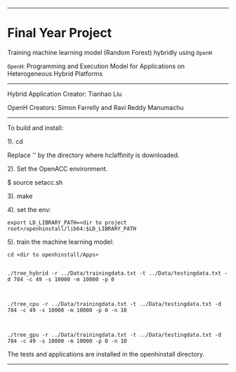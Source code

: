 ---------------------------------------------------------------------
# Final Year Project
Training machine learning model (Random Forest) hybridly using `OpenH`

`OpenH`: Programming and Execution Model for Applications on Heterogeneous Hybrid Platforms

---------------------------------------------------------------------

Hybrid Application Creator: Tianhao Liu

OpenH Creators: Simon Farrelly and Ravi Reddy Manumachu

---------------------------------------------------------------------

To build and install:

1). cd <hclaffinity root directory>

Replace '<hclaffinity root directory>' by the directory 
where hclaffinity is downloaded.

2). Set the OpenACC environment.

$ source setacc.sh

3). make

4). set the env:

    
    export LD_LIBRARY_PATH=<dir to project root>/openhinstall/lib64:$LD_LIBRARY_PATH
    

5). train the machine learning model:

    cd <dir to openhinstall/Apps>

    
    ./tree_hybrid -r ../Data/trainingdata.txt -t ../Data/testingdata.txt -d 784 -c 49 -s 10000 -m 10000 -p 0
    

    
    ./tree_cpu -r ../Data/trainingdata.txt -t ../Data/testingdata.txt -d 784 -c 49 -s 10000 -m 10000 -p 0 -n 10
    

    
    ./tree_gpu -r ../Data/trainingdata.txt -t ../Data/testingdata.txt -d 784 -c 49 -s 10000 -m 10000 -p 0 -n 10
    

The tests and applications are installed in the openhinstall directory.

---------------------------------------------------------------------
